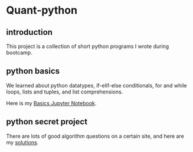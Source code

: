# Quant-python

## introduction
This project is a collection of short python programs I wrote during bootcamp.

## python basics
We learned about python datatypes, if-elif-else conditionals, for and while loops, lists and tuples, and list comprehensions.

Here is my [Basics Jupyter Notebook](https://github.com/Zixuanzhu/Quant-python/blob/master/python-basics-notebook-empty.ipynb).

## python secret project
There are lots of good algorithm questions on a certain site, and here are my [solutions](http://localhost:8888/notebooks/Documents/GitHub/Quant-python/python-secret-notebook-empty.ipynb#).

